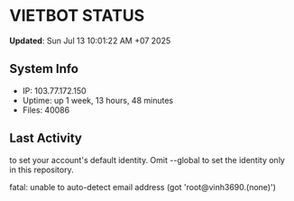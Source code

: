 # VIETBOT STATUS
**Updated**: Sun Jul 13 10:01:22 AM +07 2025

## System Info
- IP: 103.77.172.150
- Uptime: up 1 week, 13 hours, 48 minutes
- Files: 40086

## Last Activity

to set your account's default identity.
Omit --global to set the identity only in this repository.

fatal: unable to auto-detect email address (got 'root@vinh3690.(none)')
